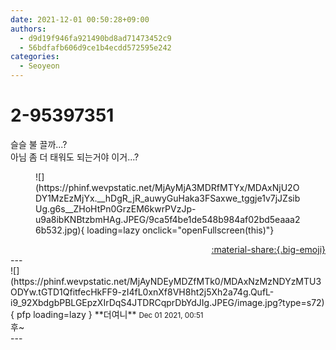 ```yaml
---
date: 2021-12-01 00:50:28+09:00
authors:
  - d9d19f946fa921490bd8ad71473452c9
  - 56bdfafb606d9ce1b4ecdd572595e242
categories:
  - Seoyeon
---
```


# 2-95397351

<div class="post-container" markdown="1">
<div class="content-container md-sidebar__scrollwrap" markdown="1">

슬슬 불 끌까...?<br>아님 좀 더 태워도 되는거야 이거...?
<figure markdown="1">
![](https://phinf.wevpstatic.net/MjAyMjA3MDRfMTYx/MDAxNjU2ODY1MzEzMjYx.__hDgR_jR_auwyGuHaka3FSaxwe_tggje1v7jJZsibUg.g6s__ZHoHtPn0GrzEM6kwrPVzJp-u9a8ibKNBtzbmHAg.JPEG/9ca5f4be1de548b984af02bd5eaaa26b532.jpg){ loading=lazy onclick="openFullscreen(this)"}
</figure>


</div>
</div>

<div style="text-align: right;" markdown="1">
<a href="https://weverse.io/fromis9/fanpost/2-95397351" style="text-align: right;">:material-share:{.big-emoji}</a>
</div>
---

<div class="comments-container md-sidebar__scrollwrap" markdown="1">
<div class="comment" markdown="1">
<div class='id-container' markdown="1">
![](https://phinf.wevpstatic.net/MjAyNDEyMDZfMTk0/MDAxNzMzNDYzMTU3ODYw.tGTD1QfitfecHkFF9-zI4fL0xnXf8VH8ht2j5Xh2a74g.QufL-i9_92XbdgbPBLGEpzXIrDqS4JTDRCqprDbYdJIg.JPEG/image.jpg?type=s72){ pfp loading=lazy }
**<span class="artist">더여니</span>** <small>Dec 01 2021, 00:51</small><br>
</div>
<div class='comment-body' markdown="1">
후~
</div>
</div>
</div>
---
